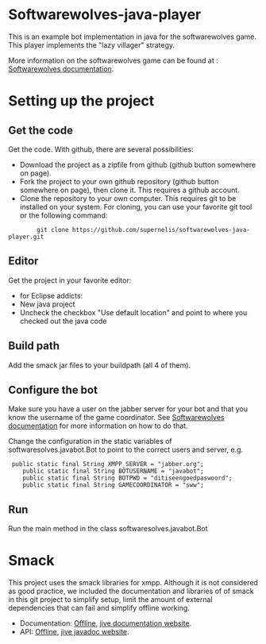 Softwarewolves-java-player
==========================

This is an example bot implementation in java for the softwarewolves game. This player implements the "lazy villager" strategy.

More information on the softwarewolves game can be found at : [Softwarewolves documentation][1].

Setting up the project
==========================

Get the code 
------

Get the code. With github, there are several possibilities:
* Download the project as a zipfile from github (github button somewhere on page). 
* Fork the project to your own github repository (github button somewhere on page), then clone it. This requires a github account.
* Clone the repository to your own computer. This requires git to be installed on your system. For cloning, you can use your favorite git tool or the following command:

```
        git clone https://github.com/supernelis/softwarewolves-java-player.git 
```

Editor
-----
Get the project in your favorite editor:
* for Eclipse addicts: 
 * New java project
 * Uncheck the checkbox "Use default location" and point to where you checked out the java code

Build path
-----

Add the smack jar files to your buildpath (all 4 of them).

Configure the bot
-----

Make sure you have a user on the jabber server for your bot and that you know the username of the game coordinator. See [Softwarewolves documentation][1] for more information on how to do that.

Change the configuration in the static variables of softwaresolves.javabot.Bot to point to the correct users and server, e.g. 


```
 public static final String XMPP_SERVER = "jabber.org";
	public static final String BOTUSERNAME = "javabot";
	public static final String BOTPWD = "ditiseengoedpaswoord";
	public static final String GAMECOORDINATOR = "sww";
```

Run
----

Run the main method in the class softwaresolves.javabot.Bot


Smack
============

This project uses the smack libraries for xmpp. Although it is not considered as good practice, 
we included the documentation and libraries of of smack in this git project to simplify setup, limit the 
amount of external dependencies that can fail and simplify offline working.

- Documentation: <a href="smack_3_2_2/documentation/">Offline</a>, [jive documentation website][2].
- API: <a href="smack_3_2_2/javadoc/">Offline</a>, [jive javadoc website][3].

[1]: https://github.com/supernelis/softwarewolves-doc
[2]: http://www.igniterealtime.org/builds/smack/docs/latest/documentation/
[3]: http://www.igniterealtime.org/builds/smack/docs/latest/javadoc/

